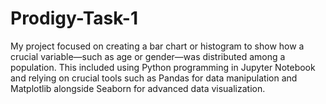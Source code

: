 # Prodigy-Task-1
My project focused on creating a bar chart or histogram to show how a crucial variable—such as age or gender—was distributed among a population. This included using Python programming in Jupyter Notebook and relying on crucial tools such as Pandas for data manipulation and Matplotlib alongside Seaborn for advanced data visualization. 
